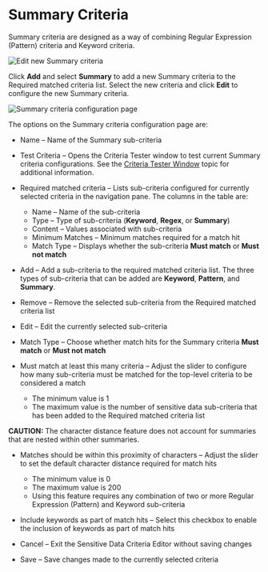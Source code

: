 # Summary Criteria

Summary criteria are designed as a way of combining Regular Expression (Pattern) criteria and
Keyword criteria.

![Edit new Summary criteria](/img/product_docs/accessanalyzer/sensitivedatadiscovery/criteriaeditor/criteriatype/newsummarycriteria.webp)

Click **Add** and select **Summary** to add a new Summary criteria to the Required matched criteria
list. Select the new criteria and click **Edit** to configure the new Summary criteria.

![Summary criteria configuration page](/img/product_docs/accessanalyzer/sensitivedatadiscovery/criteriaeditor/criteriatype/summarycriteriaconfiguration.webp)

The options on the Summary criteria configuration page are:

- Name – Name of the Summary sub-criteria
- Test Criteria – Opens the Criteria Tester window to test current Summary criteria configurations.
  See the [Criteria Tester Window](/docs/accessanalyzer/12.0/sensitivedatadiscovery/criteriaeditor/configuration.md#criteria-tester-window) topic for additional
  information.
- Required matched criteria – Lists sub-criteria configured for currently selected criteria in the
  navigation pane. The columns in the table are:

  - Name – Name of the sub-criteria
  - Type – Type of sub-criteria (**Keyword**, **Regex**, or **Summary**)
  - Content – Values associated with sub-criteria
  - Minimum Matches – Minimum matches required for a match hit
  - Match Type – Displays whether the sub-criteria **Must match** or **Must not match**

- Add – Add a sub-criteria to the required matched criteria list. The three types of sub-criteria
  that can be added are **Keyword**, **Pattern**, and **Summary**.
- Remove – Remove the selected sub-criteria from the Required matched criteria list
- Edit – Edit the currently selected sub-criteria
- Match Type – Choose whether match hits for the Summary criteria **Must match** or **Must not
  match**
- Must match at least this many criteria – Adjust the slider to configure how many sub-criteria must
  be matched for the top-level criteria to be considered a match

  - The minimum value is 1
  - The maximum value is the number of sensitive data sub-criteria that has been added to the
    Required matched criteria list

**CAUTION:** The character distance feature does not account for summaries that are nested within
other summaries.

- Matches should be within this proximity of characters – Adjust the slider to set the default
  character distance required for match hits

  - The minimum value is 0
  - The maximum value is 200
  - Using this feature requires any combination of two or more Regular Expression (Pattern) and
    Keyword sub-criteria

- Include keywords as part of match hits – Select this checkbox to enable the inclusion of keywords
  as part of match hits
- Cancel – Exit the Sensitive Data Criteria Editor without saving changes
- Save – Save changes made to the currently selected criteria
